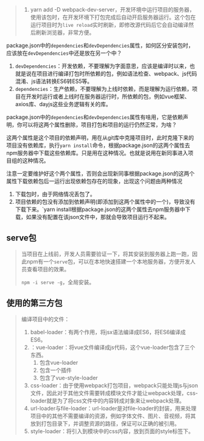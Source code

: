 > 1. yarn add -D webpack-dev-server，开发环境中运行项目的服务器，使用该包时，在开发环境下打包完成后自动开启服务器运行。这个包在运行项目时为`live reload`实时刷新，即修改源代码后它会自动编译然后刷新浏览器，非常方便。

package.json中的`dependencies`和`devDependencies`属性，如何区分安装包时，应该放在`devDependencies`中还是放在另一个中？

1. `devDependencies`：开发依赖，不要理解为字面意思，应该是编译时以来，也就是说在项目进行编译打包时所依赖的包，例如语法检查、webpack、js代码混淆、js语法转换ES6转ES5等。
2. `dependencies`：生产依赖，不要理解为上线时依赖，而是理解为运行依赖，项目在开发时运行或者上线时在服务器运行时，所依赖的包，例如vue框架、axios库、dayjs这些业务逻辑有关的库。



package.json中的`dependencies`和`devDependencies`属性有啥用，它是依赖声明，你可以将这两个属性删除，项目打包和项目的运行仍然正常，为啥？

这两个属性是这个项目的依赖声明，用在从git库中克隆项目时，此时克隆下来的项目没有依赖库，执行`yarn install`命令，根据package.json的这两个属性去npm服务器中下载这些依赖库。只是用在这种情况。也就是说用在新同事进入项目组的这种情况。

注意一定要维护好这个两个属性，否则会出现新同事根据package.json的这两个属性下载依赖包后一运行出现依赖包存在的现象，出现这个问题由两种情况

1. 下载包时，由于网络情况丢包了。
2. 项目依赖的包没有添加到依赖声明(即添加到这两个属性中的一个)，导致没有下载下来。`yarn install根据package.json的这两个属性去npm服务器中下载，如果没有配置在该json文件中，那就会导致项目运行不起来。



## serve包

> 当项目在上线前，开发人员需要验证一下，将其安装到服务器上跑一跑，因此npm有一个`serve`包，可以在本地快速搭建一个本地服务器，方便开发人员查看项目的效果。
>
> `npm -i serve -g`，全局安装。



## 使用的第三方包

> 编译项目中的文件：
>
> 1. babel-loader：有两个作用，将jsx语法编译成ES6，将ES6编译成ES6。
> 2. ：vue-loader：将vue文件编译成js代码，这个vue-loader包含了三个东西。
>    1. 包含vue-loader
>    2. 包含一个插件
>    3. 包含了vue-style-loader
> 3. css-loader：由于使用webpack打包项目，webpack只能处理js与json文件，因此对于其他文件需要转成模块文件才能让webpack处理，css-loader就是为了将css文件中的内容转成对象来让webpack处理。
> 4. url-loader与file-loader：url-loader是对file-loader的封装，用来处理项目中的其他不需要编译的资源，例如字体文件、图片、音视频，将其放到打包目录下，并调整资源的路径，保证可以正确的被引用。
> 5. style-loader：将引入到模块中的css内容，放到页面的style标签下。